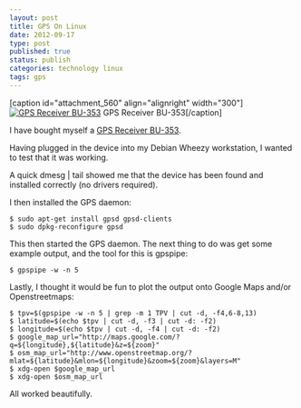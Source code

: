 ```yaml
--- 
layout: post 
title: GPS On Linux
date: 2012-09-17
type: post 
published: true 
status: publish
categories: technology linux
tags: gps
---
```


[caption id="attachment\_560" align="alignright" width="300"][![GPS Receiver BU-353](/assets/416qvft-dcl-_sl500_aa300_.jpg "416QvFT-dCL._SL500_AA300_")](http://www.amazon.co.uk/gp/product/B000PKX2KA/ref=as_li_ss_il?ie=UTF8&camp=1634&creative=19450&creativeASIN=B000PKX2KA&linkCode=as2&tag=robsquadnet-21 "Buy on Amazon")
GPS Receiver BU-353[/caption]

I have bought myself a [GPS Receiver BU-353](http://www.amazon.co.uk/gp/product/B000PKX2KA/ref=as_li_ss_il?ie=UTF8&camp=1634&creative=19450&creativeASIN=B000PKX2KA&linkCode=as2&tag=robsquadnet-21).

Having plugged in the device into my Debian Wheezy workstation, I wanted
to test that it was working.

A quick dmesg | tail showed me that the device has been found and
installed correctly (no drivers required).

I then installed the GPS daemon:

    $ sudo apt-get install gpsd gpsd-clients
    $ sudo dpkg-reconfigure gpsd

This then started the GPS daemon. The next thing to do was get some
example output, and the tool for this is gpspipe:

    $ gpspipe -w -n 5

Lastly, I thought it would be fun to plot the output onto Google Maps
and/or Openstreetmaps:

    $ tpv=$(gpspipe -w -n 5 | grep -m 1 TPV | cut -d, -f4,6-8,13)
    $ latitude=$(echo $tpv | cut -d, -f3 | cut -d: -f2)
    $ longitude=$(echo $tpv | cut -d, -f4 | cut -d: -f2)
    $ google_map_url="http://maps.google.com/?q=${longitude},${latitude}&z=${zoom}"
    $ osm_map_url="http://www.openstreetmap.org/?mlat=${latitude}&mlon=${longitude}&zoom=${zoom}&layers=M"
    $ xdg-open $google_map_url
    $ xdg-open $osm_map_url

All worked beautifully.

